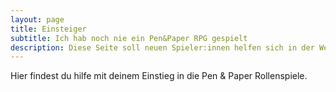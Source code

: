```yaml
---
layout: page
title: Einsteiger
subtitle: Ich hab noch nie ein Pen&Paper RPG gespielt
description: Diese Seite soll neuen Spieler:innen helfen sich in der Welt der P&P zurecht zu finden.
---
```


Hier findest du hilfe mit deinem Einstieg in die Pen & Paper Rollenspiele.
